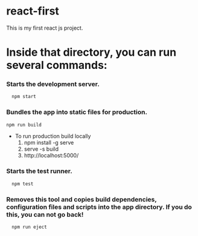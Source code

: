 # react-first
This is my first react js project. 

# Inside that directory, you can run several commands:
### Starts the development server.
```sh
  npm start
```
### Bundles the app into static files for production.
```sh
npm run build
```
 * To run production build locally
	1. npm install -g serve
	2. serve -s build 
	3. http://localhost:5000/

### Starts the test runner.
```sh
  npm test
```

### Removes this tool and copies build dependencies, configuration files and scripts into the app directory. If you do this, you can not go back!
```sh
  npm run eject
```    

